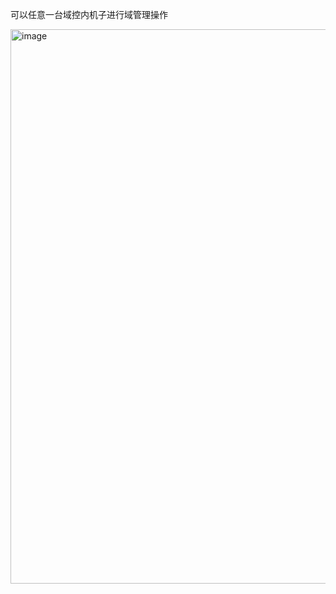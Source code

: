 可以任意一台域控内机子进行域管理操作

<img width="1185" height="887" alt="image" src="https://github.com/user-attachments/assets/2e63bbef-ab0a-4804-b8db-3604f23afca9" />


